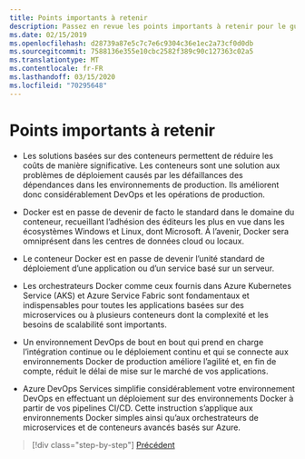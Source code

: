```yaml
---
title: Points importants à retenir
description: Passez en revue les points importants à retenir pour le guide.
ms.date: 02/15/2019
ms.openlocfilehash: d28739a87e5c7c7e6c9304c36e1ec2a73cf0d0db
ms.sourcegitcommit: 7588136e355e10cbc2582f389c90c127363c02a5
ms.translationtype: MT
ms.contentlocale: fr-FR
ms.lasthandoff: 03/15/2020
ms.locfileid: "70295648"
---
```

# <a name="key-takeaways"></a>Points importants à retenir

- Les solutions basées sur des conteneurs permettent de réduire les coûts de manière significative. Les conteneurs sont une solution aux problèmes de déploiement causés par les défaillances des dépendances dans les environnements de production. Ils améliorent donc considérablement DevOps et les opérations de production.

- Docker est en passe de devenir de facto le standard dans le domaine du conteneur, recueillant l’adhésion des éditeurs les plus en vue dans les écosystèmes Windows et Linux, dont Microsoft. À l’avenir, Docker sera omniprésent dans les centres de données cloud ou locaux.

- Le conteneur Docker est en passe de devenir l’unité standard de déploiement d’une application ou d’un service basé sur un serveur.

- Les orchestrateurs Docker comme ceux fournis dans Azure Kubernetes Service (AKS) et Azure Service Fabric sont fondamentaux et indispensables pour toutes les applications basées sur des microservices ou à plusieurs conteneurs dont la complexité et les besoins de scalabilité sont importants.

- Un environnement DevOps de bout en bout qui prend en charge l’intégration continue ou le déploiement continu et qui se connecte aux environnements Docker de production améliore l’agilité et, en fin de compte, réduit le délai de mise sur le marché de vos applications.

- Azure DevOps Services simplifie considérablement votre environnement DevOps en effectuant un déploiement sur des environnements Docker à partir de vos pipelines CI/CD. Cette instruction s’applique aux environnements Docker simples ainsi qu’aux orchestrateurs de microservices et de conteneurs avancés basés sur Azure.

>[!div class="step-by-step"]
>[Précédent](../run-manage-monitor-docker-environments/monitor-containerized-application-services.md)
